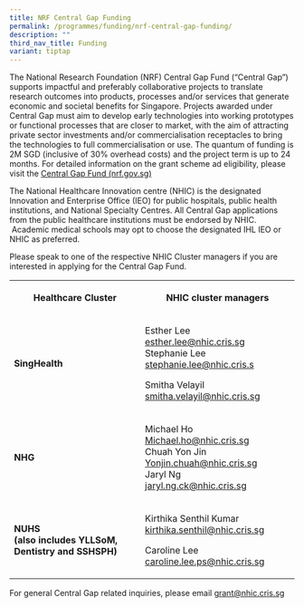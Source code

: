 ```yaml
---
title: NRF Central Gap Funding
permalink: /programmes/funding/nrf-central-gap-funding/
description: ""
third_nav_title: Funding
variant: tiptap
---
```

<p>The National Research Foundation (NRF) Central Gap Fund (“Central Gap”)
supports impactful and preferably collaborative projects to translate research
outcomes into products, processes and/or services that generate economic
and societal benefits for Singapore. Projects awarded under Central Gap
must aim to develop early technologies into working prototypes or functional
processes that are closer to market, with the aim of attracting private
sector investments and/or commercialisation receptacles to bring the technologies
to full commercialisation or use. The quantum of funding is 2M SGD (inclusive
of 30% overhead costs) and the project term is up to 24 months. For detailed
information on the grant scheme ad eligibility, please visit the <a href="https://www.nrf.gov.sg/grants/cgf/" rel="noopener noreferrer nofollow" target="_blank">Central Gap Fund (nrf.gov.sg)</a>
</p>
<p>The National Healthcare Innovation centre (NHIC) is the designated Innovation
and Enterprise Office (IEO) for public hospitals, public health institutions,
and National Specialty Centres. All Central Gap applications from the public
healthcare institutions must be endorsed by NHIC. &nbsp;Academic medical
schools may opt to choose the designated IHL IEO or NHIC as preferred.</p>
<p>Please speak to one of the respective NHIC Cluster managers if you are
interested in applying for the Central Gap Fund.</p>
<table style="minWidth: 50px">
<colgroup>
<col>
<col>
</colgroup>
<tbody>
<tr>
<th rowspan="1" colspan="1">
<p>Healthcare Cluster</p>
</th>
<th rowspan="1" colspan="1">
<p>NHIC cluster managers</p>
</th>
</tr>
<tr>
<td rowspan="1" colspan="1">
<p><strong>SingHealth</strong>
</p>
</td>
<td rowspan="1" colspan="1">
<p>Esther Lee
<br><a href="mailto:esther.lee@nhic.cris.sg" rel="noopener noreferrer nofollow" target="_blank">esther.lee@nhic.cris.sg</a> 
<br>Stephanie Lee
<br><a href="mailto:stephanie.lee@nhic.cris.sg" rel="noopener noreferrer nofollow" target="_blank">stephanie.lee@nhic.cris.s</a>
</p>
<p>Smitha Velayil
<br><a href="mailto:smitha.velayil@nhic.cris.sg" rel="noopener noreferrer nofollow" target="_blank">smitha.velayil@nhic.cris.sg</a>
</p>
</td>
</tr>
<tr>
<td rowspan="1" colspan="1">
<p><strong>NHG</strong>
</p>
</td>
<td rowspan="1" colspan="1">
<p>Michael Ho
<br><a href="mailto:Michael.ho@nhic.cris.sg" rel="noopener noreferrer nofollow" target="_blank">Michael.ho@nhic.cris.sg</a>
<br>Chuah Yon Jin
<br><a href="mailto:Yonjin.chuah@nhic.cris.sg" rel="noopener noreferrer nofollow" target="_blank">Yonjin.chuah@nhic.cris.sg</a>
<br>Jaryl Ng
<br><a href="mailto:jaryl.ng.ck@nhic.cris.sg" rel="noopener noreferrer nofollow" target="_blank">jaryl.ng.ck@nhic.cris.sg</a>
</p>
</td>
</tr>
<tr>
<td rowspan="1" colspan="1">
<p><strong>NUHS<br>(also includes YLLSoM, Dentistry and SSHSPH)</strong>
</p>
</td>
<td rowspan="1" colspan="1">
<p>Kirthika Senthil Kumar
<br><a href="mailto:kirthika.senthil@nhic.cris.sg" rel="noopener noreferrer nofollow" target="_blank">kirthika.senthil@nhic.cris.sg</a>
</p>
<p>Caroline Lee <a href="mailto:caroline.lee.ps@nhic.cris.sg" rel="noopener noreferrer nofollow" target="_blank">caroline.lee.ps@nhic.cris.sg</a>
</p>
</td>
</tr>
</tbody>
</table>
<p>For general Central Gap related inquiries, please email <a href="mailto:grant@nhic.cris.sg" rel="noopener noreferrer nofollow" target="_blank">grant@nhic.cris.sg</a>
</p>
<p></p>